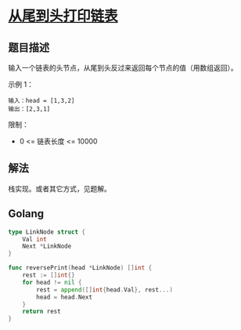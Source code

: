 # [从尾到头打印链表](https://leetcode-cn.com/problems/cong-wei-dao-tou-da-yin-lian-biao-lcof/)

## 题目描述

输入一个链表的头节点，从尾到头反过来返回每个节点的值（用数组返回）。

示例 1：

```
输入：head = [1,3,2]
输出：[2,3,1]
```

限制：

- 0 <= 链表长度 <= 10000

## 解法

栈实现。或者其它方式，见题解。

## Golang

```go
type LinkNode struct {
	Val int
	Next *LinkNode
}

func reversePrint(head *LinkNode) []int {
	rest := []int{}
	for head != nil {
		rest = append([]int{head.Val}, rest...)
		head = head.Next
	}
	return rest
}
```

